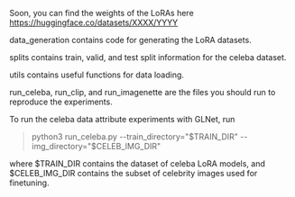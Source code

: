 Soon, you can find the weights of the LoRAs here https://huggingface.co/datasets/XXXX/YYYY

data_generation contains code for generating the LoRA datasets.

splits contains train, valid, and test split information for the celeba dataset.

utils contains useful functions for data loading.

run_celeba, run_clip, and run_imagenette are the files you should run to reproduce the experiments.

To run the celeba data attribute experiments with GLNet, run 
>python3 run_celeba.py --train_directory="$TRAIN_DIR" --img_directory="$CELEB_IMG_DIR"


where $TRAIN_DIR contains the dataset of celeba LoRA models, and $CELEB_IMG_DIR contains the subset of celebrity images used for finetuning.


